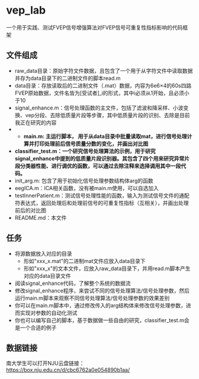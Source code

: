 # vep_lab
一个用于实践、测试FVEP信号增强算法对FVEP信号可重复性指标影响的代码框架
## 文件组成
- raw_data目录：原始字符文件数据，且包含了一个用于从字符文件中读取数据并存为data目录下的二进制文件的脚本read.m
- data目录：存放读取后的二进制文件（.mat）数据，内容为6e6×4的60s四路FVEP原始数据，文件名皆为[受试者]_i的形式，其中i必须从1开始，且必须小于10
- signal_enhance.m：信号处理函数的主文件，包括了滤波和降采样、小波变换、vep分段、去除低质量片段等步骤，其中低质量片段的识别、去除是目前我正在研究的内容
- - **main.m: 主运行脚本， 用于从data目录中批量读取mat，进行信号处理计算并打印处理前后信号质量分数的变化，并画出对比图**
- **classifier_test.m：一个研究信号处理算法的示例，用于研究signal_enhance中提到的低质量片段识别器。其包含了四个用来研究异常片段分类器性能、进行调优的函数，可以通过去除注释来选择调用其中一段代码。**
- init_arg.m: 包含了用于初始化信号处理参数结构体arg的函数
- eegICA.m：ICA相关函数，没有被main.m使用，可以自选加入
- testInnerPatient.m：测试信号处理性能的函数，输入为测试信号文件的通配符表达式，返回处理后和处理前信号的可重复性指标（互相关），并画出处理前后的对比图
- README.md：本文件
## 任务
- 将源数据放入对应的目录
  - 形如"xxx_x.mat"的二进制mat文件应放入data目录下
  - 形如"xxx_x"的文本文件，应放入raw_data目录下，并用read.m脚本产生对应的data目录文件
- 阅读signal_enhance代码，了解整个系统的数据流
- 修改signal_enhance程序，来尝试不同的信号处理算法/信号处理参数，然后运行main.m脚本来观察不同信号处理算法/信号处理参数的效果差别
- 你可以在main.m脚本中，通过修改传入的arg结构体来修改信号处理参数，进而实现对参数的自动化测试
- 你也可以编写自己的脚本，基于数据做一些自由的研究，classifier_test.m会是一个合适的例子

## 数据链接
南大学生可以打开NJU云盘链接：https://box.nju.edu.cn/d/cbc6762a0e054890b1aa/

